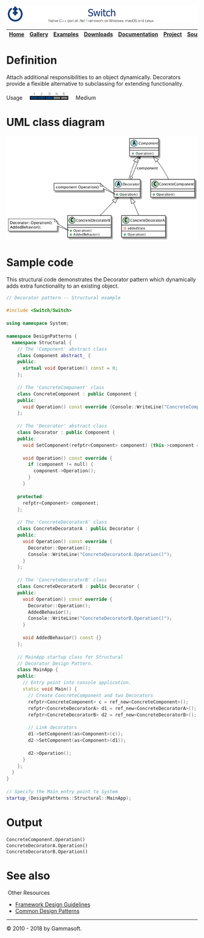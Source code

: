 ![Switch Header](Pictures/SwitchNativeC++port.png)

| [Home](Home.md) | [Gallery](Gallery.md) | [Examples](Examples.md) | [Downloads](Downloads.md) | [Documentation](Documentation.md) | [Project](https://sourceforge.net/projects/switchpro) | [Source](https://github.com/gammasoft71/switch) | [License](License.md) | [Contact](Contact.md) | [GAMMA Soft](https://gammasoft71.wixsite.com/gammasoft) |
|-----------------|-----------------------|-------------------------|-------------------------|-----------------------------------|-------------------------------------------------------|-------------------------------------------------|-----------------------|-----------------------|---------------------------------------------------------|

# Definition

Attach additional responsibilities to an object dynamically. Decorators provide a flexible alternative to subclassing for extending functionality.

Usage     ![Usage](Pictures/Usage3.png)     Medium

# UML class diagram

![AbstractFactory](Diagrams/UML/DesignPatterns/Decorator.png)

# Sample code

This structural code demonstrates the Decorator pattern which dynamically adds extra functionality to an existing object.

```c++
// Decorator pattern -- Structural example
 
#include <Switch/Switch>
 
using namespace System;
 
namespace DesignPatterns {
  namespace Structural {
    // The 'Component' abstract class
    class Component abstract_ {
    public:
      virtual void Operation() const = 0;
    };
    
    // The 'ConcreteComponent' class
    class ConcreteComponent : public Component {
    public:
      void Operation() const override {Console::WriteLine("ConcreteComponent.Operation()");}
    };
    
    // The 'Decorator' abstract class
    class Decorator : public Component {
    public:
      void SetComponent(refptr<Component> component) {this->component = component;}
      
      void Operation() const override {
        if (component != null) {
          component->Operation();
        }
      }
      
    protected:
      refptr<Component> component;
    };
    
    // The 'ConcreteDecoratorA' class
    class ConcreteDecoratorA : public Decorator {
    public:
      void Operation() const override {
        Decorator::Operation();
        Console::WriteLine("ConcreteDecoratorA.Operation()");
      }
    };
    
    // The 'ConcreteDecoratorB' class
    class ConcreteDecoratorB : public Decorator {
    public:
      void Operation() const override {
        Decorator::Operation();
        AddedBehavior();
        Console::WriteLine("ConcreteDecoratorB.Operation()");
      }
      
      void AddedBehavior() const {}
    };
    
    // MainApp startup class for Structural
    // Decorator Design Pattern.
    class MainApp {
    public:
      // Entry point into console application.
      static void Main() {
        // Create ConcreteComponent and two Decorators
        refptr<ConcreteComponent> c = ref_new<ConcreteComponent>();
        refptr<ConcreteDecoratorA> d1 = ref_new<ConcreteDecoratorA>();
        refptr<ConcreteDecoratorB> d2 = ref_new<ConcreteDecoratorB>();
        
        // Link decorators
        d1->SetComponent(as<Component>(c));
        d2->SetComponent(as<Component>(d1));
        
        d2->Operation();
      }
    };
  }
}
 
// Specify the Main entry point to System
startup_(DesignPatterns::Structural::MainApp);
```

# Output

```
ConcreteComponent.Operation()
ConcreteDecoratorA.Operation()
ConcreteDecoratorB.Operation()
```

# See also
​
Other Resources

* [Framework Design Guidelines](FrameworkDesignGuidelines.md)
* [Common Design Patterns](CommonDesignPatterns.md)

______________________________________________________________________________________________

© 2010 - 2018 by Gammasoft.
